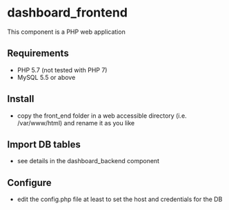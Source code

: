 # dashboard_frontend
This component is a PHP web application

## Requirements
- PHP 5.7 (not tested with PHP 7)
- MySQL 5.5 or above
## Install
- copy the front_end folder in a web accessible directory (i.e. /var/www/html) and rename it as you like
## Import DB tables
- see details in the dashboard_backend component
## Configure
- edit the config.php file at least to set the host and credentials for the DB
